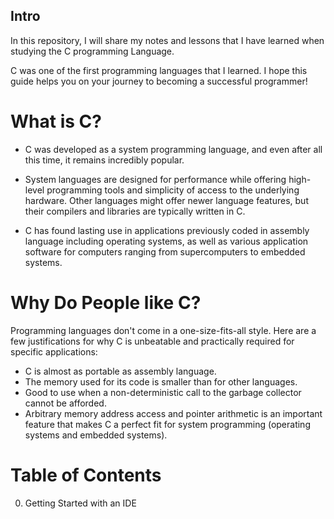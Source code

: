 ## Intro
In this repository, I will share my notes and lessons that I have learned when studying the C programming Language.

C was one of the first programming languages that I learned. I hope this guide helps you on your journey to becoming a successful programmer!

# What is C?
- C was developed as a system programming language, and even after all this time, it remains incredibly popular.

- System languages are designed for performance while offering high-level programming tools and simplicity of access to the underlying hardware. Other languages might offer newer language features, but their compilers and libraries are typically written in C.

- C has found lasting use in applications previously coded in assembly language including operating systems, as well as various application software for computers ranging from supercomputers to embedded systems.

# Why Do People like C?
Programming languages don't come in a one-size-fits-all style. Here are a few justifications for why C is unbeatable and practically required for specific applications:
- C is almost as portable as assembly language.
- The memory used for its code is smaller than for other languages.
- Good to use when a non-deterministic call to the garbage collector cannot be afforded.
- Arbitrary memory address access and pointer arithmetic is an important feature that makes C a perfect fit for system programming (operating systems and embedded systems).

# Table of Contents

0. Getting Started with an IDE
